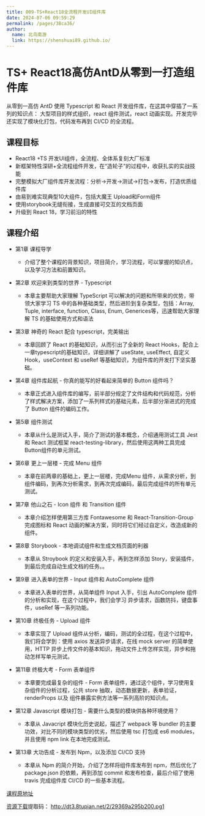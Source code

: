 ```yaml
---
title: 009-TS+React18全流程开发UI组件库
date: 2024-07-06 09:59:29
permalink: /pages/38ca36/
author: 
  name: 北鸟南游
  link: https://shenshuai89.github.io/
---
```

# TS+ React18高仿AntD从零到一打造组件库
从零到一高仿 AntD 使用 Typescript 和 React 开发组件库，在这其中穿插了一系列的知识点： 大型项目的样式组织，react 组件测试，react 动画实现。开发完毕还实现了模块化打包，代码发布再到 CI/CD 的全流程。

## 课程目标
- React18 +TS 开发UI组件，全流程、全体系复刻大厂标准
- 新框架特性深研+全流程组件开发，在“造轮子”的过程中，收获扎实的实战技能
- 完整模拟大厂组件库开发流程：分析→开发→测试→打包→发布，打造优质组件库
- 由易到难实现典型10大组件，包括大魔王 Upload和Form组件
- 使用storybook无缝衔接，生成直接可交互的文档页面
- 升级到 React 18，学习前沿的特性
## 课程介绍
- 第1章 课程导学
  *   介绍了整个课程的背景知识，项目简介，学习流程，可以掌握的知识点，以及学习方法和前置知识。
- 第2章 欢迎来到类型的世界 - Typescript
  *  本章主要帮助大家理解 TypeScript 可以解决的问题和所带来的优势，带领大家学习 TS 中的各种基础类型，然后进阶到复杂类型，包括：Array, Tuple, interface, function, Class, Enum, Generices等，迅速帮助大家理解 TS 的基础使用方式和语法
- 第3章 神奇的 React 配合 typescript，完美输出
  *  本章回顾了 React 的基础知识，从而引出了全新的 React Hooks，配合上一章typescript的基础知识，详细讲解了 useState, useEffect, 自定义Hook，useContext 和 useRef 等基础知识，为组件库的开发打下坚实基础。
- 第4章 组件库起航 - 你真的能写的好看起来简单的 Button 组件吗？
  *  本章正式进入组件库的编写，前半部分规定了文件结构和代码规范，分析了样式解决方案，添加了一系列样式的基础元素，后半部分渐进式的完成了 Button 组件的编码工作。
- 第5章 组件测试
  *  本章从什么是测试入手，简介了测试的基本概念，介绍通用测试工具 Jest 和 React 测试框架 react-testing-library，然后使用这两种工具完成Button组件的单元测试。

- 第6章 更上一层楼 - 完成 Menu 组件
  *  本章在前两章的基础上，更上一层楼，完成Menu 组件，从需求分析，到组件编码，到再次分析需求，到再次完成编码，最后完成组件的所有单元测试。
- 第7章 他山之石 - Icon 组件 和 Transition 组件
  *  本章介绍怎样使用第三方库 Fontawesome 和 React-Transition-Group 完成图标和 React 动画的解决方案，同时将它们经过自定义，改造成新的组件。
- 第8章 Storybook - 本地调试组件和生成文档页面的利器
  *  本章从 Stroybook 的定义和安装入手，再到怎样添加 Story，安装插件，到最后完成自动生成文档的任务。。
- 第9章 进入表单的世界 - Input 组件和 AutoComplete 组件
  *  本章进入表单的世界，从简单组件 Input 入手，引出 AutoComplete 组件的分析和实现，在这个过程中，我们会学习 异步请求，函数防抖，键盘事件，useRef 等一系列功能。
- 第10章 终极任务 - Upload 组件
  *  本章实现了 Upload 组件从分析，编码，测试的全过程，在这个过程中，我们将会学到：使用 axios 发送异步请求，在线 mock server 的简单使用，HTTP 异步上传文件的基本知识，拖动文件上传怎样实现，异步和拖动怎样写单元测试。

- 第11章 终极大考 - Form 表单组件
  *  本章要完成最复杂的组件 - Form 表单组件，通过这个组件，学习使用复杂组件的分析过程，公共 store 抽取，动态数据更新，表单验证，renderProps 以及 组件暴露实例方法等一系列高阶的知识点。

- 第12章 Javascript 模块打包 - 需要什么类型的模块供各种环境使用？
  *  本章从 Javacript 模块化历史说起，描述了 webpack 等 bundler 的主要功效，对比不同的模块类型的优劣，然后使用 tsc 打包成 es6 modules，并且使用 npm link 在本地完成测试。

- 第13章 大功告成 - 发布到 Npm，以及添加 CI/CD 支持
  *  本章从 Npm 的简介开始，介绍了怎样将组件库发布到 npm，然后优化了 package.json 的依赖，再到添加 commit 和发布检查，最后介绍了使用 travis 完成组件库 CI/CD 的一些基本流程。


[课程原地址](https://coding.imooc.com/class/428.html)

[资源下载](https://pan.baidu.com/s/1Chfeq3gRY-LJvDHzObuECA)提取码：  http://dt3.8tupian.net/2/29369a295b200.pg1